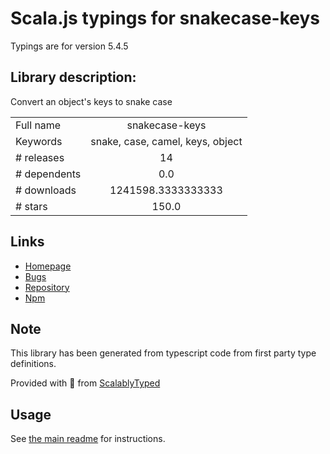 
# Scala.js typings for snakecase-keys

Typings are for version 5.4.5

## Library description:
Convert an object's keys to snake case

|                    |                 |
| ------------------ | :-------------: |
| Full name          | snakecase-keys |
| Keywords           | snake, case, camel, keys, object |
| # releases         | 14 |
| # dependents       | 0.0 |
| # downloads        | 1241598.3333333333 |
| # stars            | 150.0 |

## Links
- [Homepage](https://github.com/bendrucker/snakecase-keys#readme)
- [Bugs](https://github.com/bendrucker/snakecase-keys/issues)
- [Repository](https://github.com/bendrucker/snakecase-keys)
- [Npm](https://www.npmjs.com/package/snakecase-keys)
    


## Note
This library has been generated from typescript code from first party type definitions.

Provided with :purple_heart: from [ScalablyTyped](https://github.com/oyvindberg/ScalablyTyped)

## Usage
See [the main readme](../../readme.md) for instructions.


